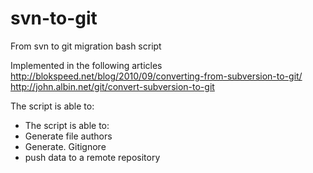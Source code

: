 svn-to-git
========

From svn to git migration bash script

Implemented in the following articles
http://blokspeed.net/blog/2010/09/converting-from-subversion-to-git/
http://john.albin.net/git/convert-subversion-to-git

The script is able to:
- The script is able to:
- Generate file authors
- Generate. Gitignore
- push data to a remote repository